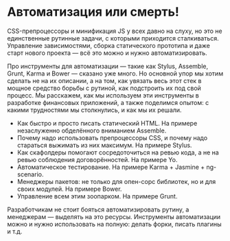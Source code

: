 # Автоматизация или смерть!

CSS-препроцессоры и минификация JS у всех давно на слуху, но это не единственные рутинные задачи, с которыми приходится сталкиваться. Управление зависимостями, сборка статического прототипа и даже старт нового проекта — всё это можно и нужно автоматизировать.

Про инструменты для автоматизации — такие как Stylus, Assemble, Grunt, Karma и Bower — сказано уже много. Но основной упор мы хотим сделать не на их описании, а на том, как увязать весь этот стек в мощное средство борьбы с рутиной, как подстроить их под свой процесс. Мы расскажем, как мы используем эти инструменты в разработке финансовых приложений, а также поделимся опытом: с какими трудностями мы столкнулись, и как мы их решали.

* Как быстро и просто писать статический HTML. На примере незаслуженно обделённого вниманием Assemble. 
* Почему надо использовать препроцессоры CSS, и почему надо стараться выжимать из них максимум. На примере Stylus. 
* Как скафолдеры помогают сосредоточиться на ревью кода, а не на ревью соблюдения договорённостей. На примере Yo. 
* Автоматическое тестирование. На примере Karma + Jasmine + ng-scenario. 
* Менеджеры пакетов: не только для опен-сорс библиотек, но и для своих модулей. На примере Bower. 
* Управление всем этим зоопарком. На примере Grunt. 

Разработчикам не стоит бояться автоматизировать рутину, а менеджерам — выделять на это ресурсы. Инструменты автоматизации можно и нужно использовать на полную: делать форки, писать плагины и т.д.
